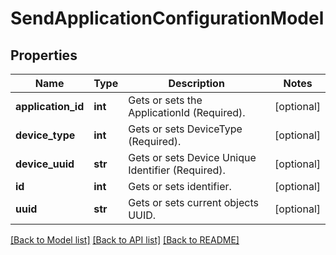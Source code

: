 # SendApplicationConfigurationModel

## Properties
Name | Type | Description | Notes
------------ | ------------- | ------------- | -------------
**application_id** | **int** | Gets or sets the ApplicationId (Required). | [optional] 
**device_type** | **int** | Gets or sets DeviceType (Required). | [optional] 
**device_uuid** | **str** | Gets or sets Device Unique Identifier (Required). | [optional] 
**id** | **int** | Gets or sets identifier. | [optional] 
**uuid** | **str** | Gets or sets current objects UUID. | [optional] 

[[Back to Model list]](../README.md#documentation-for-models) [[Back to API list]](../README.md#documentation-for-api-endpoints) [[Back to README]](../README.md)


